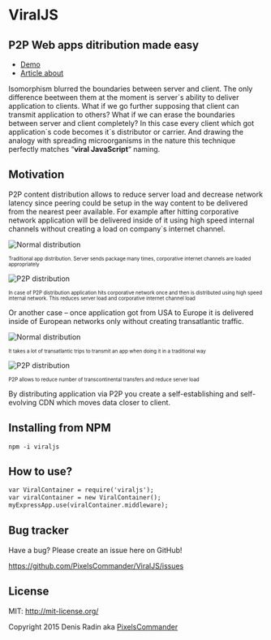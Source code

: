 ViralJS
=======

P2P Web apps ditribution made easy
----------------------------------

- [Demo](http://pixelscommander.com:3000)
- [Article about](http://pixelscommander.com/en/interactive-revolution/what-is-beyond-isomorphic/)

Isomorphism blurred the boundaries between server and client. The only difference beetween them at the moment is server\`s ability to deliver application to clients. What if we go further supposing that client can transmit application to others? What if we can erase the boundaries between server and client completely? In this case every client which got application\`s code becomes it`s distributor or carrier. And drawing the analogy with spreading microorganisms in the nature this technique perfectly matches “**viral JavaScript**“ naming.

Motivation
----------
P2P content distribution allows to reduce server load and decrease network latency since peering could be setup in the way content to be delivered from the nearest peer available. For example after hitting corporative network application will be delivered inside of it using high speed internal channels without creating a load on company`s internet channel.

![Normal distribution](https://github.com/PixelsCommander/ViralJS/blob/master/figures/normal_m.png?raw=true)

<sub><sup>Traditional app distribution. Server sends package many times, corporative internet channels are loaded appropriately</sup></sub>

![P2P distribution](https://github.com/PixelsCommander/ViralJS/blob/master/figures/p2p_m.png?raw=true)

<sub><sup>In case of P2P distribution application hits corporative network once and then is distributed using high speed internal network. This reduces server load and corporative internet channel load</sup></sub>

Or another case – once application got from USA to Europe it is delivered inside of European networks only without creating transatlantic traffic.

![Normal distribution](https://github.com/PixelsCommander/ViralJS/blob/master/figures/normal_world_m.png?raw=true)

<sub><sup>It takes a lot of transatlantic trips to transmit an app when doing it in a traditional way</sup></sub>

![P2P distribution](https://github.com/PixelsCommander/ViralJS/blob/master/figures/p2p_world_m.png?raw=true)

<sub><sup>P2P allows to reduce number of transcontinental transfers and reduce server load</sup></sub>

By distributing application via P2P you create a self-establishing and self-evolving CDN which moves data closer to client.

Installing from NPM
-------------------
`npm -i viraljs`

How to use?
-----------

```html
var ViralContainer = require('viraljs');
var viralContainer = new ViralContainer();
myExpressApp.use(viralContainer.middleware);
```

Bug tracker
-----------

Have a bug? Please create an issue here on GitHub!

https://github.com/PixelsCommander/ViralJS/issues

License
-------
MIT: http://mit-license.org/

Copyright 2015 Denis Radin aka [PixelsCommander](http://pixelscommander.com)